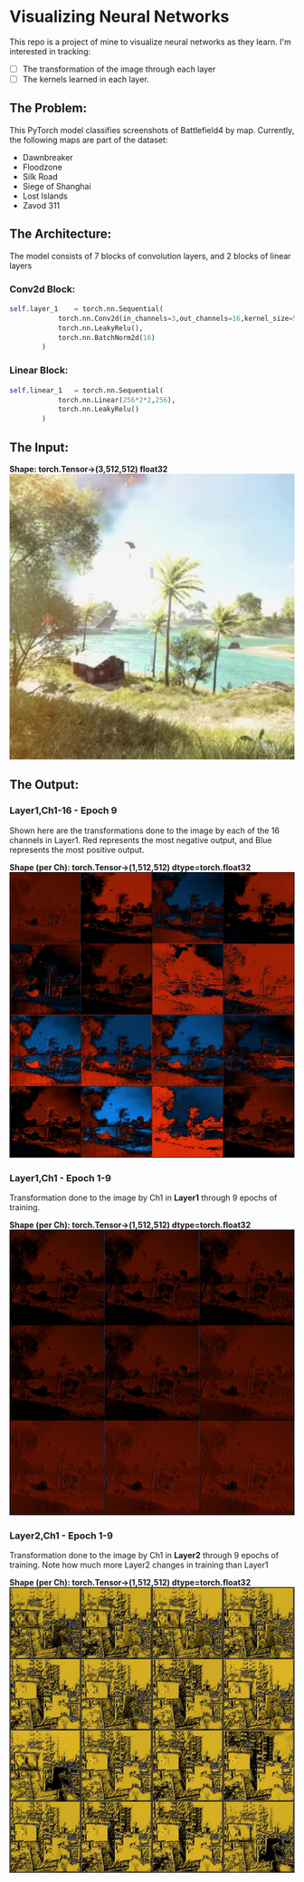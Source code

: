 # Visualizing Neural Networks
This repo is a project of mine to visualize neural networks as they learn. I'm interested in tracking:
- [ ] The transformation of the image through each layer
- [ ] The kernels learned in each layer.

## The Problem: 
This PyTorch model classifies screenshots of Battlefield4 by map. 
Currently, the following maps are part of the dataset:
- Dawnbreaker
- Floodzone
- Silk Road
- Siege of Shanghai
- Lost Islands
- Zavod 311

## The Architecture: 
The model consists of 7 blocks of convolution layers, and 2 blocks of linear layers  
### Conv2d Block:
```python
self.layer_1    = torch.nn.Sequential(
            torch.nn.Conv2d(in_channels=3,out_channels=16,kernel_size=5,stride=1,padding=2,bias=True),
            torch.nn.LeakyRelu(),
            torch.nn.BatchNorm2d(16)
        )
```  
### Linear Block:
```python
self.linear_1   = torch.nn.Sequential(
            torch.nn.Linear(256*2*2,256),
            torch.nn.LeakyRelu()
        )
```
## The Input:    
**Shape: torch.Tensor->(3,512,512) float32**  
![alt text](https://github.com/steinshark/VisualizedML/blob/main/BaseImg.jpg?raw=true)

## The Output: 

### Layer1,Ch1-16 - Epoch 9
Shown here are the transformations done to the image by each of the 16 channels in Layer1. Red represents the most negative output, and Blue represents the most positive output.  

**Shape (per Ch): torch.Tensor->(1,512,512) dtype=torch.float32**  
![alt text](https://github.com/steinshark/VisualizedML/blob/main/Layer1_ep0.jpg?raw=true)


### Layer1,Ch1 - Epoch 1-9
Transformation done to the image by Ch1 in **Layer1** through 9 epochs of training.  

**Shape (per Ch): torch.Tensor->(1,512,512) dtype=torch.float32**  
![alt text](https://github.com/steinshark/VisualizedML/blob/main/Layer1_ch1.jpg?raw=true)


### Layer2,Ch1 - Epoch 1-9
Transformation done to the image by Ch1 in **Layer2** through 9 epochs of training. Note how much more Layer2 changes in training than Layer1  

**Shape (per Ch): torch.Tensor->(1,512,512) dtype=torch.float32**  
![alt text](https://github.com/steinshark/VisualizedML/blob/main/Layer2_ch1.jpg?raw=true)

